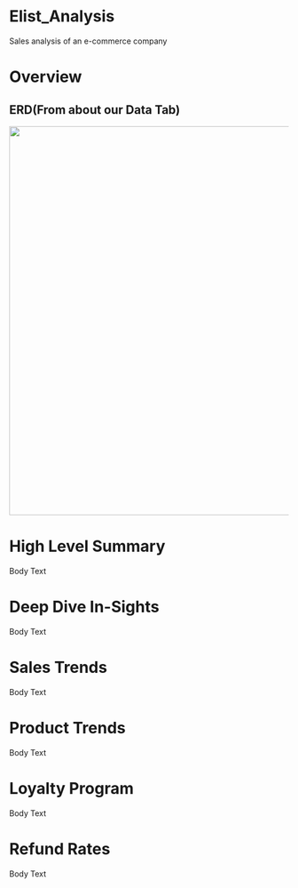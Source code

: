 # Elist_Analysis
Sales analysis of an e-commerce company

# Overview 
## ERD(From about our Data Tab)
<img width="700" src="https://github.com/user-attachments/assets/5f9ee2a7-9383-4618-80ba-45ff34bc1bb1"/> 


# High Level Summary
Body Text 

# Deep Dive In-Sights
Body Text

# Sales Trends
Body Text

# Product Trends
Body Text

# Loyalty Program
Body Text

# Refund Rates
Body Text
